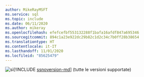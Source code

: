 ```yaml
---
author: MikeRayMSFT
ms.service: sql
ms.topic: include
ms.date: 06/11/2020
ms.author: mikeray
ms.openlocfilehash: efefcefbf553132288f1bafa16afdf847a695346
ms.sourcegitcommit: 894c1a23e922dc29b82c1d2c34c7b0ff28b38654
ms.translationtype: HT
ms.contentlocale: it-IT
ms.lasthandoff: 11/01/2020
ms.locfileid: "85625479"
---
```

<Token>![sì](../media/yes-icon.png)[!INCLUDE [ssnoversion-md](../ssnoversion-md.md)] (tutte le versioni supportate) </Token>

